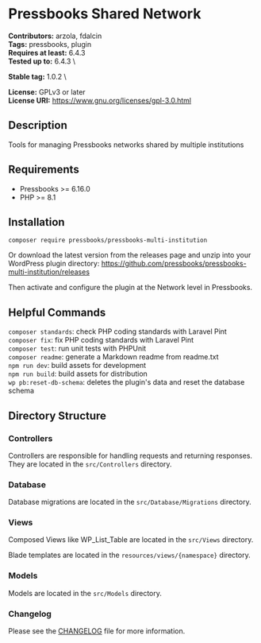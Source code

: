 # Pressbooks Shared Network
**Contributors:** arzola, fdalcin \
**Tags:** pressbooks, plugin \
**Requires at least:** 6.4.3 \
**Tested up to:** 6.4.3 \
<!-- x-release-please-start-version -->
**Stable tag:** 1.0.2 \
<!-- x-release-please-end -->
**License:** GPLv3 or later \
**License URI:** https://www.gnu.org/licenses/gpl-3.0.html

## Description

Tools for managing Pressbooks networks shared by multiple institutions 

## Requirements
* Pressbooks >= 6.16.0
* PHP >= 8.1

## Installation

`composer require pressbooks/pressbooks-multi-institution`

Or download the latest version from the releases page and unzip into your WordPress plugin directory: https://github.com/pressbooks/pressbooks-multi-institution/releases

Then activate and configure the plugin at the Network level in Pressbooks.

## Helpful Commands

`composer standards`: check PHP coding standards with Laravel Pint \
`composer fix`: fix PHP coding standards with Laravel Pint \
`composer test`: run unit tests with PHPUnit \
`composer readme`: generate a Markdown readme from readme.txt \
`npm run dev`:  build assets for development \
`npm run build`: build assets for distribution \
`wp pb:reset-db-schema`: deletes the plugin's data and reset the database schema

## Directory Structure

### Controllers

Controllers are responsible for handling requests and returning responses. They are located in the `src/Controllers` directory.

### Database

Database migrations are located in the `src/Database/Migrations` directory.

### Views

Composed Views like WP_List_Table are located in the `src/Views` directory.

Blade templates are located in the `resources/views/{namespace}` directory.

### Models

Models are located in the `src/Models` directory.

### Changelog
Please see the [CHANGELOG](CHANGELOG.md) file for more information.

